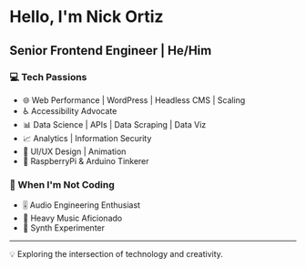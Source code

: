 # Hello, I'm Nick Ortiz

## Senior Frontend Engineer | He/Him

### 💻 Tech Passions
- 🌐 Web Performance | WordPress | Headless CMS | Scaling
- ♿ Accessibility Advocate
- 📊 Data Science | APIs | Data Scraping | Data Viz
- 📈 Analytics | Information Security
- 🎨 UI/UX Design | Animation
- 🥧 RaspberryPi & Arduino Tinkerer

### 🎸 When I'm Not Coding
- 🎚️ Audio Engineering Enthusiast
- 🤘 Heavy Music Aficionado
- 🎹 Synth Experimenter

---

💡 Exploring the intersection of technology and creativity.
